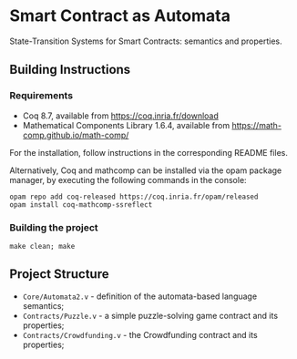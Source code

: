 # Smart Contract as Automata

State-Transition Systems for Smart Contracts: semantics and
properties.

## Building Instructions

### Requirements

* Coq 8.7, available from https://coq.inria.fr/download
* Mathematical Components Library 1.6.4, available from
  https://math-comp.github.io/math-comp/
  
For the installation, follow instructions in the corresponding README files.

Alternatively, Coq and mathcomp can be installed via the opam package
manager, by executing the following commands in the console:

```
opam repo add coq-released https://coq.inria.fr/opam/released
opam install coq-mathcomp-ssreflect
```

### Building the project

```
make clean; make
```

## Project Structure

* `Core/Automata2.v` - definition of the automata-based language
  semantics;
* `Contracts/Puzzle.v` - a simple puzzle-solving game contract and its properties;
* `Contracts/Crowdfunding.v` - the Crowdfunding contract and its properties;
